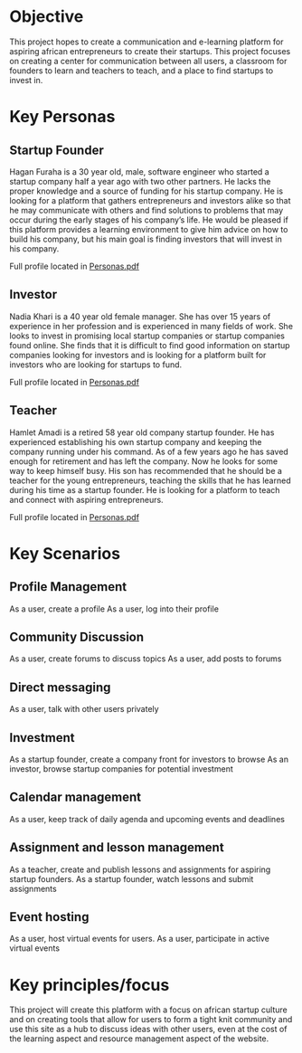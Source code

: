 # Objective

This project hopes to create a communication and e-learning platform for aspiring african entrepreneurs to create their startups. This project focuses on creating a center for communication between all users, a classroom for founders to learn and teachers to teach, and a place to find startups to invest in.

# Key Personas

## Startup Founder

Hagan Furaha is a 30 year old, male, software engineer who started a startup company half a year ago with two other partners. He lacks the proper knowledge and a source of funding for his startup company. He is looking for a platform that gathers entrepreneurs and investors alike so that he may communicate with others and find solutions to problems that may occur during the early stages of his company’s life. He would be pleased if this platform provides a learning environment to give him advice on how to build his company, but his main goal is finding investors that will invest in his company.

Full profile located in [Personas.pdf](Personas.pdf)

## Investor

Nadia Khari is a 40 year old female manager. She has over 15 years of experience in her profession and is experienced in many fields of work. She looks to invest in promising local startup companies or startup companies found online. She finds that it is difficult to find good information on startup companies looking for investors and is looking for a platform built for investors who are looking for startups to fund.

Full profile located in [Personas.pdf](Personas.pdf)

## Teacher

Hamlet Amadi is a retired 58 year old company startup founder. He has experienced establishing his own startup company and keeping the company running under his command. As of a few years ago he has saved enough for retirement and has left the company. Now he looks for some way to keep himself busy. His son has recommended that he should be a teacher for the young entrepreneurs, teaching the skills that he has learned during his time as a startup founder. He is looking for a platform to teach and connect with aspiring entrepreneurs.

Full profile located in [Personas.pdf](Personas.pdf)




# Key Scenarios

## Profile Management

As a user, create a profile
As a user, log into their profile

## Community Discussion

As a user, create forums to discuss topics
As a user, add posts to forums

## Direct messaging

As a user, talk with other users privately

## Investment

As a startup founder, create a company front for investors to browse
As an investor, browse startup companies for potential investment 

## Calendar management

As a user, keep track of daily agenda and upcoming events and deadlines

## Assignment and lesson management

As a teacher, create and publish lessons and assignments for aspiring startup founders.
As a startup founder, watch lessons and submit assignments

## Event hosting

As a user, host virtual events for users. 
As a user, participate in active virtual events 

# Key principles/focus

This project will create this platform with a focus on african startup culture and on creating tools that allow for users to form a tight knit community and use this site as a hub to discuss ideas with other users, even at the cost of the learning aspect and resource management aspect of the website.
